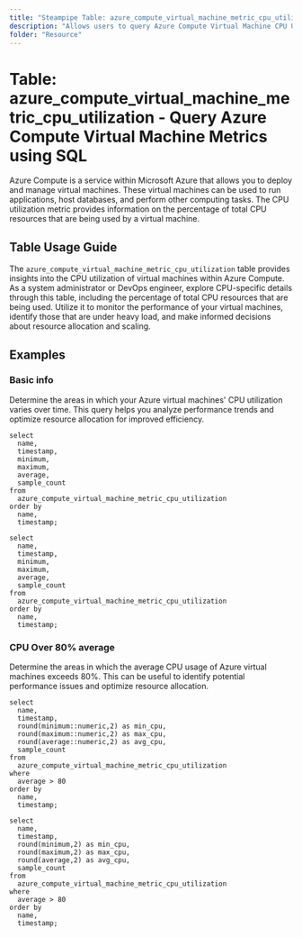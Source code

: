 ```yaml
---
title: "Steampipe Table: azure_compute_virtual_machine_metric_cpu_utilization - Query Azure Compute Virtual Machine Metrics using SQL"
description: "Allows users to query Azure Compute Virtual Machine CPU Utilization Metrics, providing insights into the CPU usage of virtual machines."
folder: "Resource"
---
```


# Table: azure_compute_virtual_machine_metric_cpu_utilization - Query Azure Compute Virtual Machine Metrics using SQL

Azure Compute is a service within Microsoft Azure that allows you to deploy and manage virtual machines. These virtual machines can be used to run applications, host databases, and perform other computing tasks. The CPU utilization metric provides information on the percentage of total CPU resources that are being used by a virtual machine.

## Table Usage Guide

The `azure_compute_virtual_machine_metric_cpu_utilization` table provides insights into the CPU utilization of virtual machines within Azure Compute. As a system administrator or DevOps engineer, explore CPU-specific details through this table, including the percentage of total CPU resources that are being used. Utilize it to monitor the performance of your virtual machines, identify those that are under heavy load, and make informed decisions about resource allocation and scaling.

## Examples

### Basic info
Determine the areas in which your Azure virtual machines' CPU utilization varies over time. This query helps you analyze performance trends and optimize resource allocation for improved efficiency.

```sql+postgres
select
  name,
  timestamp,
  minimum,
  maximum,
  average,
  sample_count
from
  azure_compute_virtual_machine_metric_cpu_utilization
order by
  name,
  timestamp;
```

```sql+sqlite
select
  name,
  timestamp,
  minimum,
  maximum,
  average,
  sample_count
from
  azure_compute_virtual_machine_metric_cpu_utilization
order by
  name,
  timestamp;
```

### CPU Over 80% average
Determine the areas in which the average CPU usage of Azure virtual machines exceeds 80%. This can be useful to identify potential performance issues and optimize resource allocation.

```sql+postgres
select
  name,
  timestamp,
  round(minimum::numeric,2) as min_cpu,
  round(maximum::numeric,2) as max_cpu,
  round(average::numeric,2) as avg_cpu,
  sample_count
from
  azure_compute_virtual_machine_metric_cpu_utilization
where
  average > 80
order by
  name,
  timestamp;
```

```sql+sqlite
select
  name,
  timestamp,
  round(minimum,2) as min_cpu,
  round(maximum,2) as max_cpu,
  round(average,2) as avg_cpu,
  sample_count
from
  azure_compute_virtual_machine_metric_cpu_utilization
where
  average > 80
order by
  name,
  timestamp;
```